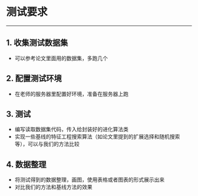 # 测试要求
---
## 1. 收集测试数据集
- 可以参考论文里面用的数据集，多跑几个

## 2. 配置测试环境
- 在老师的服务器里配置好环境，准备在服务器上跑
  
## 3. 测试
- 编写读取数据集代码，传入给封装好的进化算法类
- 实现一些基线的特征工程搜索算法（如论文里提到的扩展选择和随机搜索等），可以与我们的方法比较

## 4. 数据整理
- 将测试得到的数据整理，画图，使用表格或者图表的形式展示出来
- 对比我们的方法和基线方法的效果
